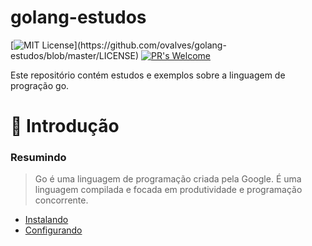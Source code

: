 # golang-estudos

[![MIT License](https://img.shields.io/apm/l/atomic-design-ui.svg?)](https://github.com/ovalves/golang-estudos/blob/master/LICENSE)
[![PR's Welcome](https://img.shields.io/badge/PRs-welcome-brightgreen.svg?style=flat)](http://makeapullrequest.com)

Este repositório contém estudos e exemplos sobre a linguagem de progração go.

🚀 Introdução
=================

### Resumindo
> Go é uma linguagem de programação criada pela Google. É uma linguagem compilada e focada em produtividade e programação concorrente.

- [Instalando](instalacao.md)
- [Configurando](configuracao.md)
